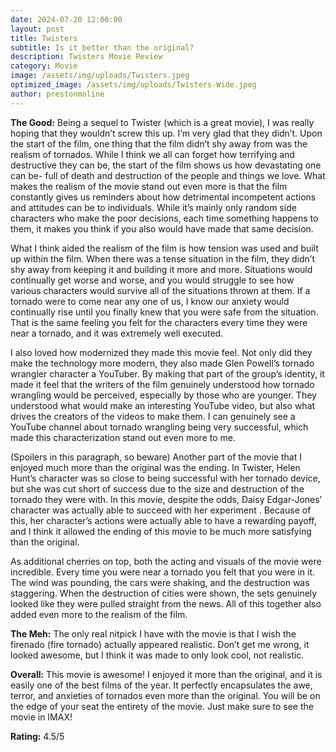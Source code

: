 ```yaml
---
date: 2024-07-20 12:00:00
layout: post
title: Twisters
subtitle: Is it better than the original?
description: Twisters Movie Review
category: Movie
image: /assets/img/uploads/Twisters.jpeg
optimized_image: /assets/img/uploads/Twisters-Wide.jpeg
author: prestonmoline
---
```


**The Good:**
Being a sequel to Twister (which is a great movie), I was really hoping that they wouldn’t screw this up. I’m very glad that they didn’t. Upon the start of the film, one thing that the film didn’t shy away from was the realism of tornados. While I think we all can forget how terrifying and destructive they can be, the start of the film shows us how devastating one can be- full of death and destruction of the people and things we love. What makes the realism of the movie stand out even more is that the film constantly gives us reminders about how detrimental incompetent actions and attitudes can be to individuals. While it’s mainly only random side characters who make the poor decisions, each time something happens to them, it makes you think if you also would have made that same decision.

What I think aided the realism of the film is how tension was used and built up within the film. When there was a tense situation in the film, they didn’t shy away from keeping it and building it more and more. Situations would continually get worse and worse, and you would struggle to see how various characters would survive all of the situations thrown at them. If a tornado were to come near any one of us, I know our anxiety would continually rise until you finally knew that you were safe from the situation. That is the same feeling you felt for the characters every time they were near a tornado, and it was extremely well executed.

I also loved how modernized they made this movie feel. Not only did they make the technology more modern, they also made Glen Powell’s tornado wrangler character a YouTuber. By making that part of the group’s identity, it made it feel that the writers of the film genuinely understood how tornado wrangling would be perceived, especially by those who are younger. They understood what would make an interesting YouTube video, but also what drives the creators of the videos to make them. I can genuinely see a YouTube channel about tornado wrangling being very successful, which made this characterization stand out even more to me.

(Spoilers in this paragraph, so beware) Another part of the movie that I enjoyed much more than the original was the ending. In Twister, Helen Hunt’s character was so close to being successful with her tornado device, but she was cut short of success due to the size and destruction of the tornado they were with. In this movie, despite the odds, Daisy Edgar-Jones’ character was actually able to succeed with her experiment . Because of this, her character’s actions were actually able to have a rewarding payoff, and I think it allowed the ending of this movie to be much more satisfying than the original.

As additional cherries on top, both the acting and visuals of the movie were incredible. Every time you were near a tornado you felt that you were in it. The wind was pounding, the cars were shaking, and the destruction was staggering. When the destruction of cities were shown, the sets genuinely looked like they were pulled straight from the news. All of this together also added even more to the realism of the film.


**The Meh:**
The only real nitpick I have with the movie is that I wish the firenado (fire tornado) actually appeared realistic. Don’t get me wrong, it looked awesome, but I think it was made to only look cool, not realistic.


**Overall:**
This movie is awesome! I enjoyed it more than the original, and it is easily one of the best films of the year. It perfectly encapsulates the awe, terror, and anxieties of tornados even more than the original. You will be on the edge of your seat the entirety of the movie.  Just make sure to see the movie in IMAX!


**Rating:**
4.5/5
